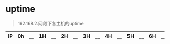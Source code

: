 # uptime

> 192.168.2.网段下各主机的uptime

| IP  | 0h  | __  | 1H  | __  | 2H  | __  | 3H  | __  | 4H  | __  | 5H  | __  | 6H  | __  | 7H  | __  | 8H  | __  | 9H  | __  | 10H | __  | 11H | __  | 12H | __  | 13H | __  | 14H |
| --- | --- | --- | --- | --- | --- | --- | --- | --- | --- | --- | --- | --- | --- | --- | --- | --- | --- | --- | --- | --- | --- | --- | --- | --- | --- | --- | --- | --- | --- |
